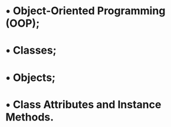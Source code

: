 # • Object-Oriented Programming (OOP);
# • Classes;
# • Objects;
# • Class Attributes and Instance Methods.
